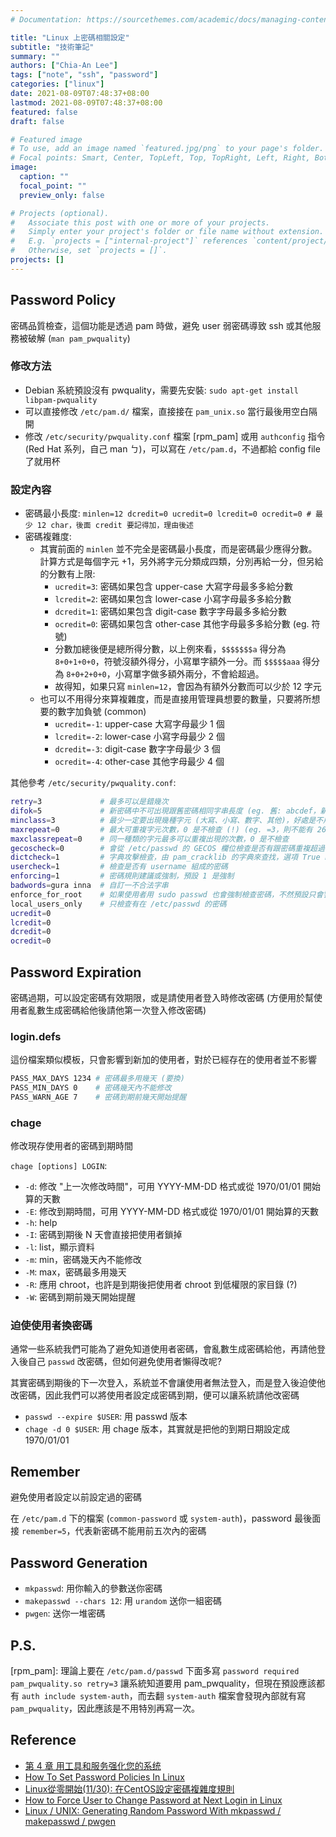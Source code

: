 ```yaml
---
# Documentation: https://sourcethemes.com/academic/docs/managing-content/

title: "Linux 上密碼相關設定"
subtitle: "技術筆記"
summary: ""
authors: ["Chia-An Lee"]
tags: ["note", "ssh", "password"]
categories: ["linux"]
date: 2021-08-09T07:48:37+08:00
lastmod: 2021-08-09T07:48:37+08:00
featured: false
draft: false

# Featured image
# To use, add an image named `featured.jpg/png` to your page's folder.
# Focal points: Smart, Center, TopLeft, Top, TopRight, Left, Right, BottomLeft, Bottom, BottomRight.
image:
  caption: ""
  focal_point: ""
  preview_only: false

# Projects (optional).
#   Associate this post with one or more of your projects.
#   Simply enter your project's folder or file name without extension.
#   E.g. `projects = ["internal-project"]` references `content/project/deep-learning/index.md`.
#   Otherwise, set `projects = []`.
projects: []
---
```


## Password Policy

密碼品質檢查，這個功能是透過 pam 時做，避免 user 弱密碼導致 ssh 或其他服務被破解 (`man pam_pwquality`)

### 修改方法

- Debian 系統預設沒有 pwquality，需要先安裝: `sudo apt-get install libpam-pwquality`
- 可以直接修改 `/etc/pam.d/` 檔案，直接接在 `pam_unix.so` 當行最後用空白隔開
- 修改 `/etc/security/pwquality.conf` 檔案 [rpm_pam] 或用 `authconfig` 指令 (Red Hat 系列，自己 man ㄅ)，可以寫在 `/etc/pam.d`，不過都給 config file 了就用杯

### 設定內容

- 密碼最小長度: `minlen=12 dcredit=0 ucredit=0 lcredit=0 ocredit=0 # 最少 12 char，後面 credit 要記得加，理由後述`
- 密碼複雜度:
  - 其實前面的 `minlen` 並不完全是密碼最小長度，而是密碼最少應得分數。計算方式是每個字元 +1，另外將字元分類成四類，分別再給一分，但另給的分數有上限:
    - `ucredit=3`: 密碼如果包含 upper-case 大寫字母最多多給分數
    - `lcredit=2`: 密碼如果包含 lower-case 小寫字母最多多給分數
    - `dcredit=1`: 密碼如果包含 digit-case 數字字母最多多給分數
    - `ocredit=0`: 密碼如果包含 other-case 其他字母最多多給分數 (eg. 符號)
    - 分數加總後便是總所得分數，以上例來看，`$$$$$$$a` 得分為 `8+0+1+0+0`，符號沒額外得分，小寫單字額外一分。而 `$$$$$aaa` 得分為 `8+0+2+0+0`，小寫單字做多額外兩分，不會給超過。
    - 故得知，如果只寫 `minlen=12`，會因為有額外分數而可以少於 12 字元
  - 也可以不用得分來算複雜度，而是直接用管理員想要的數量，只要將所想要的數字加負號 (common)
    - `ucredit=-1`: upper-case 大寫字母最少 1 個
    - `lcredit=-2`: lower-case 小寫字母最少 2 個
    - `dcredit=-3`: digit-case 數字字母最少 3 個
    - `ocredit=-4`: other-case 其他字母最少 4 個

其他參考 `/etc/security/pwquality.conf`:
```sh
retry=3             # 最多可以是錯幾次
difok=5             # 新密碼中不可出現跟舊密碼相同字串長度 (eg. 舊: abcdef，新密碼不可以是 abcdez)
minclass=3          # 最少一定要出現幾種字元 (大寫、小寫、數字、其他)，好處是不用限定一定要哪一種
maxrepeat=0         # 最大可重複字元次數，0 是不檢查 (!) (eg. =3，則不能有 26aaaac)
maxclassrepeat=0    # 同一種類的字元最多可以重複出現的次數，0 是不檢查
gecoscheck=0        # 會從 /etc/passwd 的 GECOS 欄位檢查是否有跟密碼重複超過 3 個字元串，簡單來說就是為了避免用身分資料來合成密碼，0 是不檢查，只有 True False (由 pam_cracklib 檢查)
dictcheck=1         # 字典攻擊檢查，由 pam_cracklib 的字典來查找，選項 True False
usercheck=1         # 檢查是否有 username 組成的密碼
enforcing=1         # 密碼規則建議或強制，預設 1 是強制
badwords=gura inna  # 自訂一不合法字串
enforce_for_root    # 如果使用者用 sudo passwd 也會強制檢查密碼，不然預設只會警告 (用 sudo 時)
local_users_only    # 只檢查有在 /etc/passwd 的密碼
ucredit=0
lcredit=0
dcredit=0
ocredit=0
```

## Password Expiration

密碼過期，可以設定密碼有效期限，或是請使用者登入時修改密碼 (方便用於幫使用者亂數生成密碼給他後請他第一次登入修改密碼)

### login.defs

這份檔案類似模板，只會影響到新加的使用者，對於已經存在的使用者並不影響

```sh
PASS_MAX_DAYS 1234 # 密碼最多用幾天 (要換)
PASS_MIN_DAYS 0    # 密碼幾天內不能修改
PASS_WARN_AGE 7    # 密碼到期前幾天開始提醒
```

### chage

修改現存使用者的密碼到期時間

`chage [options] LOGIN`:
- `-d`: 修改 "上一次修改時間"，可用 YYYY-MM-DD 格式或從 1970/01/01 開始算的天數
- `-E`: 修改到期時間，可用 YYYY-MM-DD 格式或從 1970/01/01 開始算的天數
- `-h`: help
- `-I`: 密碼到期後 N 天會直接把使用者鎖掉
- `-l`: list，顯示資料
- `-m`: min，密碼幾天內不能修改
- `-M`: max，密碼最多用幾天
- `-R`: 應用 chroot，也許是到期後把使用者 chroot 到低權限的家目錄 (?)
- `-W`: 密碼到期前幾天開始提醒

### 迫使使用者換密碼

通常一些系統我們可能為了避免知道使用者密碼，會亂數生成密碼給他，再請他登入後自己 `passwd` 改密碼，但如何避免使用者懶得改呢?

其實密碼到期後的下一次登入，系統並不會讓使用者無法登入，而是登入後迫使他改密碼，因此我們可以將使用者設定成密碼到期，便可以讓系統請他改密碼

- `passwd --expire $USER`: 用 passwd 版本
- `chage -d 0 $USER`: 用 chage 版本，其實就是把他的到期日期設定成 1970/01/01

## Remember

避免使用者設定以前設定過的密碼

在 `/etc/pam.d` 下的檔案 (`common-password` 或 `system-auth`)，password 最後面接 `remember=5`，代表新密碼不能用前五次內的密碼

## Password Generation

- `mkpasswd`: 用你輸入的參數送你密碼
- `makepasswd --chars 12`: 用 `urandom` 送你一組密碼
- `pwgen`: 送你一堆密碼

## P.S.

[rpm_pam]: 理論上要在 `/etc/pam.d/passwd` 下面多寫 `password required pam_pwquality.so retry=3` 讓系統知道要用 pam_pwquality，但現在預設應該都有 `auth include system-auth`，而去翻 `system-auth` 檔案會發現內部就有寫 `pam_pwquality`，因此應該是不用特別再寫一次。

## Reference

- [第 4 章 用工具和服务强化您的系统](https://access.redhat.com/documentation/zh-cn/red_hat_enterprise_linux/7/html/security_guide/chap-hardening_your_system_with_tools_and_services)
- [How To Set Password Policies In Linux](https://ostechnix.com/how-to-set-password-policies-in-linux/)
- [Linux從零開始(11/30): 在CentOS設定密碼複雜度規則](https://ithelp.ithome.com.tw/articles/10194698)
- [How to Force User to Change Password at Next Login in Linux](https://www.tecmint.com/force-user-to-change-password-next-login-in-linux/)
- [Linux / UNIX: Generating Random Password With mkpasswd / makepasswd / pwgen](https://www.cyberciti.biz/faq/generating-random-password/)